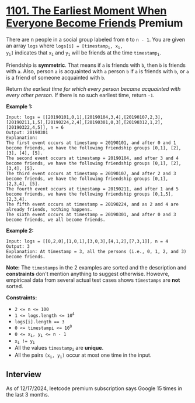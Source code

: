 # [1101. The Earliest Moment When Everyone Become Friends](https://leetcode.com/problems/the-earliest-moment-when-everyone-become-friends/) **Premium**

There are n people in a social group labeled from `0` to `n - 1`. You are given an array `logs` where <code>logs[i] = [timestamp<sub>i</sub>, x<sub>i</sub>, y<sub>i</sub>]</code> indicates that <code>x<sub>i</sub></code> and <code>y<sub>i</sub></code> will be friends at the time <code>timestamp<sub>i</sub></code>.

Friendship is **symmetric**. That means if `a` is friends with `b`, then `b` is friends with `a`. Also, person `a` is acquainted with `a` person `b` if `a` is friends with `b`, or `a` is a friend of someone acquainted with `b`.

Return _the earliest time for which every person became acquainted with every other person_. If there is no such earliest time, return `-1`.

**Example 1:**
```
Input: logs = [[20190101,0,1],[20190104,3,4],[20190107,2,3],[20190211,1,5],[20190224,2,4],[20190301,0,3],[20190312,1,2],[20190322,4,5]], n = 6
Output: 20190301
Explanation:
The first event occurs at timestamp = 20190101, and after 0 and 1 become friends, we have the following friendship groups [0,1], [2], [3], [4], [5].
The second event occurs at timestamp = 20190104, and after 3 and 4 become friends, we have the following friendship groups [0,1], [2], [3,4], [5].
The third event occurs at timestamp = 20190107, and after 2 and 3 become friends, we have the following friendship groups [0,1], [2,3,4], [5].
The fourth event occurs at timestamp = 20190211, and after 1 and 5 become friends, we have the following friendship groups [0,1,5], [2,3,4].
The fifth event occurs at timestamp = 20190224, and as 2 and 4 are already friends, nothing happens.
The sixth event occurs at timestamp = 20190301, and after 0 and 3 become friends, we all become friends.
```

**Example 2:**
```
Input: logs = [[0,2,0],[1,0,1],[3,0,3],[4,1,2],[7,3,1]], n = 4
Output: 3
Explanation: At timestamp = 3, all the persons (i.e., 0, 1, 2, and 3) become friends.
```

**Note:** The `timestamps` in the 2 examples are sorted and the description and **constraints** don't mention anything to suggest otherwise. Howevre, empiricaal data from several actual test cases shows `timestamps` are **not** sorted.

**Constraints:**
* `2 <= n <= 100`
* <code>1 <= logs.length <= 10<sup>4</sup></code>
* `logs[i].length == 3`
* <code>0 <= timestampi <= 10<sup>9</sup></code>
* <code>0 <= x<sub>i</sub>, y<sub>i</sub> <= n - 1</code>
* <code>x<sub>i</sub> != y<sub>i</sub></code>
* All the values <code>timestamp<sub>i</sub></code> are **unique**.
* All the pairs <code>(x<sub>i</sub>, y<sub>i</sub>)</code> occur at most one time in the input.

## Interview
As of 12/17/2024, leetcode premium subscription says Google 15 times in the last 3 months.

